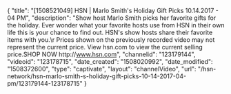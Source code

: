 {
    "title": "[1508521049] HSN | Marlo Smith's Holiday Gift Picks 10.14.2017 - 04 PM",
    "description": "Show host Marlo Smith picks her favorite gifts for the holiday. Ever wonder what your favorite hosts use from HSN in their own life this is your chance to find out. HSN's show hosts share their favorite items with you.\r Prices shown on the previously recorded video may not represent the current price.  View hsn.com to view the current selling price.SHOP NOW http:\/\/www.hsn.com",
    "channelid": "123179144",
    "videoid": "123178715",
    "date_created": "1508020992",
    "date_modified": "1508372600",
    "type": "captivate",
    "layout": "channelVideo",
    "url": "\/hsn-network\/hsn-marlo-smith-s-holiday-gift-picks-10-14-2017-04-pm\/123179144-123178715"
}